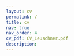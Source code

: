 ```yaml
---
layout: cv
permalink: /
title: cv
nav: true
nav_order: 4
cv_pdf: CV_Leuschner.pdf
description: 
---
```

